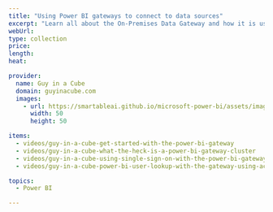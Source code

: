 ```yaml
---
title: "Using Power BI gateways to connect to data sources"
excerpt: "Learn all about the On-Premises Data Gateway and how it is used with the Power BI service. The Power BI gateway can be used to refresh imported data as well as allow you to use DirectQuery or connect live to an Analysis Services mode."
webUrl: 
type: collection
price: 
length: 
heat: 

provider:
  name: Guy in a Cube
  domain: guyinacube.com
  images:
    - url: https://smartableai.github.io/microsoft-power-bi/assets/images/organizations/guyinacube.com-50x50.jpg
      width: 50
      height: 50

items:
  - videos/guy-in-a-cube-get-started-with-the-power-bi-gateway
  - videos/guy-in-a-cube-what-the-heck-is-a-power-bi-gateway-cluster
  - videos/guy-in-a-cube-using-single-sign-on-with-the-power-bi-gateway
  - videos/guy-in-a-cube-power-bi-user-lookup-with-the-gateway-using-active-directory

topics:
  - Power BI

---
```


